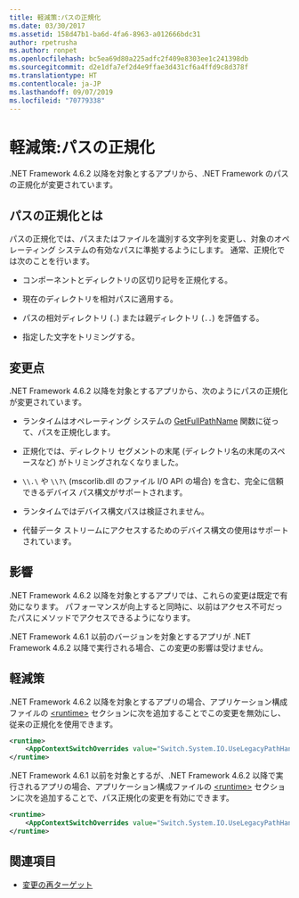 ```yaml
---
title: 軽減策:パスの正規化
ms.date: 03/30/2017
ms.assetid: 158d47b1-ba6d-4fa6-8963-a012666bdc31
author: rpetrusha
ms.author: ronpet
ms.openlocfilehash: bc5ea69d80a225adfc2f409e8303ee1c241398db
ms.sourcegitcommit: d2e1dfa7ef2d4e9ffae3d431cf6a4ffd9c8d378f
ms.translationtype: HT
ms.contentlocale: ja-JP
ms.lasthandoff: 09/07/2019
ms.locfileid: "70779338"
---
```

# <a name="mitigation-path-normalization"></a>軽減策:パスの正規化
.NET Framework 4.6.2 以降を対象とするアプリから、.NET Framework のパスの正規化が変更されています。  
  
## <a name="what-is-path-normalization"></a>パスの正規化とは  
 パスの正規化では、パスまたはファイルを識別する文字列を変更し、対象のオペレーティング システムの有効なパスに準拠するようにします。 通常、正規化では次のことを行います。  
  
- コンポーネントとディレクトリの区切り記号を正規化する。  
  
- 現在のディレクトリを相対パスに適用する。  
  
- パスの相対ディレクトリ (`.`) または親ディレクトリ (`..`) を評価する。  
  
- 指定した文字をトリミングする。  
  
## <a name="the-changes"></a>変更点  
 .NET Framework 4.6.2 以降を対象とするアプリから、次のようにパスの正規化が変更されています。  
  
- ランタイムはオペレーティング システムの [GetFullPathName](/windows/desktop/api/fileapi/nf-fileapi-getfullpathnamea) 関数に従って、パスを正規化します。  
  
- 正規化では、ディレクトリ セグメントの末尾 (ディレクトリ名の末尾のスペースなど) がトリミングされなくなりました。  
  
- `\\.\` や `\\?\` (mscorlib.dll のファイル I/O API の場合) を含む、完全に信頼できるデバイス パス構文がサポートされます。  
  
- ランタイムではデバイス構文パスは検証されません。  
  
- 代替データ ストリームにアクセスするためのデバイス構文の使用はサポートされています。  
  
## <a name="impact"></a>影響  

.NET Framework 4.6.2 以降を対象とするアプリでは、これらの変更は既定で有効になります。 パフォーマンスが向上すると同時に、以前はアクセス不可だったパスにメソッドでアクセスできるようになります。  
  
.NET Framework 4.6.1 以前のバージョンを対象とするアプリが .NET Framework 4.6.2 以降で実行される場合、この変更の影響は受けません。  
  
## <a name="mitigation"></a>軽減策  
 .NET Framework 4.6.2 以降を対象とするアプリの場合、アプリケーション構成ファイルの [\<runtime>](../configure-apps/file-schema/runtime/runtime-element.md) セクションに次を追加することでこの変更を無効にし、従来の正規化を使用できます。  
  
```xml  
<runtime>  
    <AppContextSwitchOverrides value="Switch.System.IO.UseLegacyPathHandling=true" />    
</runtime>  
```  
  
.NET Framework 4.6.1 以前を対象とするが、.NET Framework 4.6.2 以降で実行されるアプリの場合、アプリケーション構成ファイルの [\<runtime>](../configure-apps/file-schema/runtime/runtime-element.md) セクションに次を追加することで、パス正規化の変更を有効にできます。  
  
```xml  
<runtime>  
    <AppContextSwitchOverrides value="Switch.System.IO.UseLegacyPathHandling=false" />    
</runtime>  
```  
  
## <a name="see-also"></a>関連項目

- [変更の再ターゲット](retargeting-changes-in-the-net-framework-4-6-2.md)
